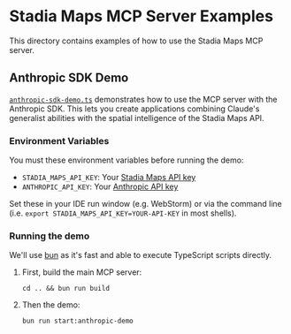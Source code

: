 # Stadia Maps MCP Server Examples

This directory contains examples of how to use the Stadia Maps MCP server.

## Anthropic SDK Demo

[`anthropic-sdk-demo.ts`](anthropic-sdk-demo.ts) demonstrates how to use the MCP server with the Anthropic SDK.
This lets you create applications combining Claude's generalist abilities
with the spatial intelligence of the Stadia Maps API.

### Environment Variables

You must these environment variables before running the demo:

- `STADIA_MAPS_API_KEY`: Your [Stadia Maps API key](https://docs.stadiamaps.com/authentication/)
- `ANTHROPIC_API_KEY`: Your [Anthropic API key](https://docs.anthropic.com/en/api/overview)

Set these in your IDE run window (e.g. WebStorm)
or via the command line (i.e. `export STADIA_MAPS_API_KEY=YOUR-API-KEY` in most shells).

### Running the demo

We'll use [bun](https://bun.sh/) as it's fast and able to execute TypeScript scripts directly.

1. First, build the main MCP server:
   ```shell
   cd .. && bun run build
   ```

2. Then the demo:
   ```shell
   bun run start:anthropic-demo
   ```
